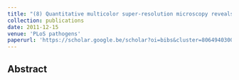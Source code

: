 ```yaml
---
title: "(8) Quantitative multicolor super-resolution microscopy reveals tetherin HIV-1 interaction"
collection: publications
date: 2011-12-15
venue: 'PLoS pathogens'
paperurl: 'https://scholar.google.be/scholar?oi=bibs&cluster=8064940300684147224&btnI=1&hl=en'
---
```


<h2> Abstract </h2>
<p align= "justify">
